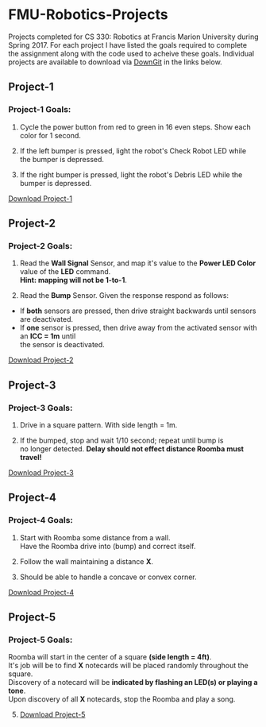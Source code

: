 # FMU-Robotics-Projects

Projects completed for CS 330: Robotics at Francis Marion University during Spring 2017. For each project I have listed the goals required to complete the assignment along with the code used to acheive these goals. Individual projects are available to download via [DownGit](https://minhaskamal.github.io/DownGit/#/home) in the links below.

## Project-1

### Project-1 Goals:
1. Cycle the power button from red to green in 16 even steps. Show each<br>
color for 1 second.

2. If the left bumper is pressed, light the robot's Check Robot LED while<br>
the bumper is depressed.

3. If the right bumper is pressed, light the robot's Debris LED while the<br>
bumper is depressed.

[Download Project-1](https://minhaskamal.github.io/DownGit/#/home?url=https://github.com/rfenters95/FMU-Robotics-Projects/tree/master/Project-1)

## Project-2

### Project-2 Goals:
1. Read the **Wall Signal** Sensor, and map it's value to the __Power LED Color__ value
of the **LED** command. <br> **Hint: mapping will not be 1-to-1**.

2. Read the **Bump** Sensor. Given the response respond as follows:
- If **both** sensors are pressed, then drive straight backwards until sensors are deactivated.
- If **one** sensor is pressed, then drive away from the activated sensor with an **ICC = 1m** until <br>
the sensor is deactivated.

[Download Project-2](https://minhaskamal.github.io/DownGit/#/home?url=https://github.com/rfenters95/FMU-Robotics-Projects/tree/master/Project-2)

## Project-3

### Project-3 Goals:
1. Drive in a square pattern. With side length = 1m.

2. If the bumped, stop and wait 1/10 second; repeat until bump is <br>
no longer detected. **Delay should not effect distance Roomba must travel!**

[Download Project-3](https://minhaskamal.github.io/DownGit/#/home?url=https://github.com/rfenters95/FMU-Robotics-Projects/tree/master/Project-3)

## Project-4

### Project-4 Goals:
1. Start with Roomba some distance from a wall. <br>
Have the Roomba drive into (bump) and correct itself.

2. Follow the wall maintaining a distance **X**.

3. Should be able to handle a concave or convex corner.

[Download Project-4](https://minhaskamal.github.io/DownGit/#/home?url=https://github.com/rfenters95/FMU-Robotics-Projects/tree/master/Project-4)

## Project-5

### Project-5 Goals:
Roomba will start in the center of a square **(side length = 4ft)**. <br>
It's job will be to find **X** notecards will be placed randomly throughout the square. <br>
Discovery of a notecard will be **indicated by flashing an LED(s) or playing a tone**. <br>
Upon discovery of all **X** notecards, stop the Roomba and play a song.

5. [Download Project-5](https://minhaskamal.github.io/DownGit/#/home?url=https://github.com/rfenters95/FMU-Robotics-Projects/tree/master/Project-5)

